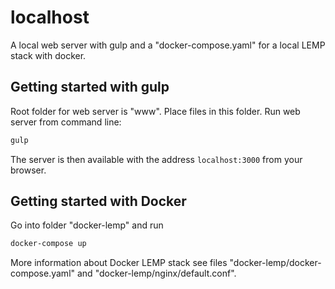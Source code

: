 # localhost #

A local web server with gulp and a "docker-compose.yaml" for a local LEMP stack with docker.


## Getting started with gulp ##

Root folder for web server is "www". Place files in this folder. Run web server from command line:

```bash
gulp
```

The server is then available with the address `localhost:3000` from your browser.


## Getting started with Docker ##

Go into folder "docker-lemp" and run

```bash
docker-compose up
```

More information about Docker LEMP stack see files "docker-lemp/docker-compose.yaml" and "docker-lemp/nginx/default.conf".

